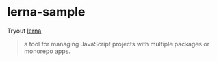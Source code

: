 # lerna-sample

Tryout [lerna](https://lerna.js.org/)

> a tool for managing JavaScript projects with multiple packages or monorepo apps.
